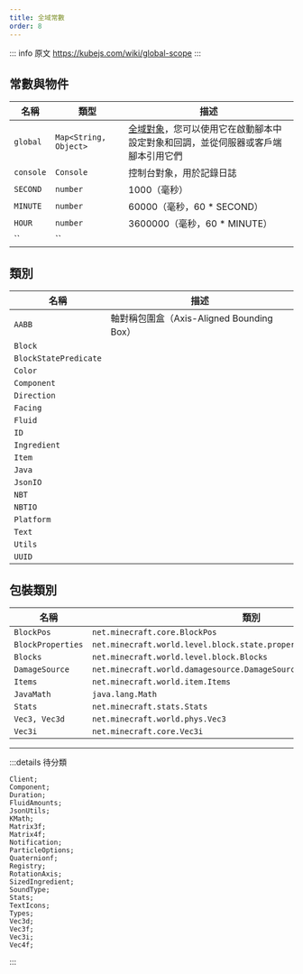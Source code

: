 ```yaml
---
title: 全域常數
order: 8
---
```


::: info 原文
https://kubejs.com/wiki/global-scope
:::

## 常數與物件

| 名稱      | 類型                  | 描述                                                                                                 |
| --------- | --------------------- | ---------------------------------------------------------------------------------------------------- |
| `global`  | `Map<String, Object>` | [全域對象](./tips/global.md)，您可以使用它在啟動腳本中設定對象和回調，並從伺服器或客戶端腳本引用它們 |
| `console` | `Console`             | 控制台對象，用於記錄日誌                                                                             |
| `SECOND`  | `number`              | 1000（毫秒）                                                                                         |
| `MINUTE`  | `number`              | 60000（毫秒，60 * SECOND）                                                                           |
| `HOUR`    | `number`              | 3600000（毫秒，60 * MINUTE）                                                                         |
| ``        | ``                    |                                                                                                      |


## 類別

| 名稱                  | 描述                                      |
| --------------------- | ----------------------------------------- |
| `AABB`                | 軸對稱包圍盒（Axis-Aligned Bounding Box） |
| `Block`               |                                           |
| `BlockStatePredicate` |                                           |
| `Color`               |                                           |
| `Component`           |                                           |
| `Direction`           |                                           |
| `Facing`              |                                           |
| `Fluid`               |                                           |
| `ID`                  |                                           |
| `Ingredient`          |                                           |
| `Item`                |                                           |
| `Java`                |                                           |
| `JsonIO`              |                                           |
| `NBT`                 |                                           |
| `NBTIO`               |                                           |
| `Platform`            |                                           |
| `Text`                |                                           |
| `Utils`               |                                           |
| `UUID`                |                                           |


## 包裝類別

| 名稱              | 類別                                                                    |
| ----------------- | ----------------------------------------------------------------------- |
| `BlockPos`        | `net.minecraft.core.BlockPos`                                           |
| `BlockProperties` | `net.minecraft.world.level.block.state.properties.BlockStateProperties` |
| `Blocks`          | `net.minecraft.world.level.block.Blocks`                                |
| `DamageSource`    | `net.minecraft.world.damagesource.DamageSource`                         |
| `Items`           | `net.minecraft.world.item.Items`                                        |
| `JavaMath`        | `java.lang.Math`                                                        |
| `Stats`           | `net.minecraft.stats.Stats`                                             |
| `Vec3, Vec3d`     | `net.minecraft.world.phys.Vec3`                                         |
| `Vec3i`           | `net.minecraft.core.Vec3i`                                              |

---

:::details 待分類

```
Client;
Component;
Duration;
FluidAmounts;
JsonUtils;
KMath;
Matrix3f;
Matrix4f;
Notification;
ParticleOptions;
Quaternionf;
Registry;
RotationAxis;
SizedIngredient;
SoundType;
Stats;
TextIcons;
Types;
Vec3d;
Vec3f;
Vec3i;
Vec4f;
```

:::